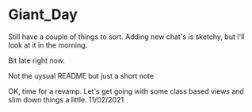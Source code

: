 # Giant_Day

Still have a couple of things to sort. Adding new chat's is sketchy, but I'll look at it in the morning. 

Bit late right now.

Not the uysual README but just a short note

OK, time for a revamp. Let's get going with some class based views and slim down things a little. 11/02/2021
